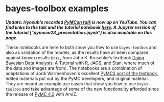 # bayes-toolbox examples

***Update: Hyosub's recorded [PyMCon talk](https://www.youtube.com/watch?v=ElfToZ9EBpM) is now up on YouTube. You can find links to the talk and the tutorial notebook [here](https://discourse.pymc.io/t/pymcon-web-series-05-the-bayesian-statistics-toolbox-april-17th-2023-hyosub-kim/11845). A Jupyter version of the tutorial ("pymcon23_presentation.ipynb") is also available on this page.***

These notebooks are here to both show you how to use `bayes-toolbox` and also as validation of the models, as the results have all been compared against known results (e.g., from John K. Kruschke's textbook [Doing Bayesian Data Analysis: A Tutorial with R, JAGS, and Stan](https://sites.google.com/site/doingbayesiandataanalysis/), where much of the data and images are from). The notebooks are a combination of adaptations of Jordi Warmenhoven's excellent [PyMC3 port of the textbook](https://github.com/JWarmenhoven/DBDA-python), edited materials put out by the PyMC developers, and original material. They are meant as example use cases that show you how to use `bayes-toolbox` and take advantage of some of the new functionality afforded since the release of [PyMC 4.0](https://www.pymc.io/welcome.html) with ArviZ.     



